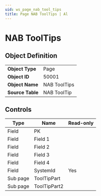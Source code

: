 ```yaml
---
uid: ws_page_nab_tool_tips
title: Page NAB ToolTips | Al
---
```

# NAB ToolTips

## Object Definition

<table>
<tr><td><b>Object Type</b></td><td>Page</td></tr>
<tr><td><b>Object ID</b></td><td>50001</td></tr>
<tr><td><b>Object Name</b></td><td>NAB ToolTips</td></tr>
<tr><td><b>Source Table</b></td><td>NAB ToolTip</td></tr>
</table>

## Controls

| Type | Name | Read-only |
| ---- | ------- | ------- |
| Field | PK |  |
| Field | Field 1 |  |
| Field | Field 2 |  |
| Field | Field 3 |  |
| Field | Field 4 |  |
| Field | SystemId | Yes |
| Sub page | ToolTipPart |  |
| Sub page | ToolTipPart2 |  |

